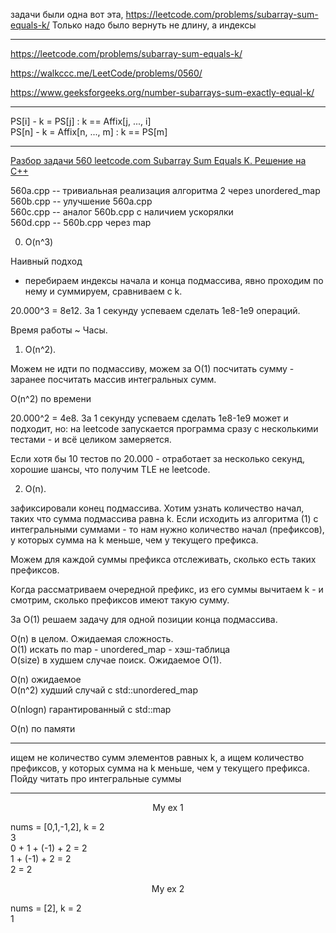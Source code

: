 задачи были одна вот эта,  https://leetcode.com/problems/subarray-sum-equals-k/ Только надо было вернуть не длину, а индексы
___________

https://leetcode.com/problems/subarray-sum-equals-k/

https://walkccc.me/LeetCode/problems/0560/  

https://www.geeksforgeeks.org/number-subarrays-sum-exactly-equal-k/

_____

PS[i] - k = PS[j] :            k == Affix[j, ..., i]  
PS[n] - k = Affix[n, ..., m] : k == PS[m] 

_____


[Разбор задачи 560 leetcode.com Subarray Sum Equals K. Решение на C++](https://www.youtube.com/watch?v=UWPKvrproqQ&ab_channel=3.5%D0%B7%D0%B0%D0%B4%D0%B0%D1%87%D0%B8%D0%B2%D0%BD%D0%B5%D0%B4%D0%B5%D0%BB%D1%8E)

560a.cpp -- тривиальная реализация алгоритма 2 через unordered_map  
560b.cpp -- улучшение 560a.cpp  
560с.cpp -- аналог 560b.cpp с наличием ускорялки  
560d.cpp -- 560b.cpp через map

0. O(n^3)

Наивный подход 

- перебираем индексы начала и конца подмассива, явно проходим по нему и суммируем, сравниваем с k.

20.000^3 = 8е12. 3а 1 секунду успеваем сделать 1е8-1е9 операций.

Время работы ~ Часы.

1. O(n^2). 

Можем не идти по подмассиву, можем за O(1) посчитать сумму - заранее посчитать массив интегральных сумм.

O(n^2) по времени

20.000^2 = 4е8. 3а 1 секунду успеваем сделать 1е8-1е9 может и подходит, но: 
на leetcode запускается программа сразу с несколькими тестами - и всё целиком замеряется.

Если хотя бы 10 тестов по 20.000 - отработает за несколько секунд, хорошие шансы, что получим ТLЕ не leetcode.

2. O(n). 

зафиксировали конец подмассива. Хотим узнать количество начал, таких что сумма подмассива равна k. 
Если исходить из алгоритма (1) с интегральными суммами - то нам 
нужно количество начал (префиксов), у которых сумма на k меньше, чем у текущего префикса.

Можем для каждой суммы префикса отслеживать, сколько есть таких префиксов.

Когда рассматриваем очередной префикс, из его суммы вычитаем k - и смотрим, сколько префиксов имеют такую сумму.

3а O(1) решаем задачу для одной позиции конца подмассива.

O(n) в целом. Ожидаемая сложность.  
O(1) искать по map - unordered_map - хэш-таблица   
O(size) в худшем случае поиск. Ожидаемое O(1).

O(n) ожидаемое   
O(n^2) худший случай с std::unordered_map

О(nlogn) гарантированный с std::map 

O(n) по памяти

____

 ищем не количество сумм элементов равных k, а ищем количество префиксов, у которых сумма на k меньше, чем у текущего префикса. Пойду читать про интегральные суммы 

____

<p align="center"> My ex 1 </p>

nums = [0,1,-1,2], k = 2  
3  
0 + 1 + (-1) + 2 = 2  
1 + (-1) + 2 = 2  
2 = 2


<p align="center"> My ex 2 </p>

nums = [2], k = 2  
1
